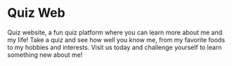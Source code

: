 # Quiz Web

Quiz website, a fun quiz platform where you can learn more about me and my life! Take a quiz and see how well you know me, from my favorite foods to my hobbies and interests. Visit us today and challenge yourself to learn something new about me!
